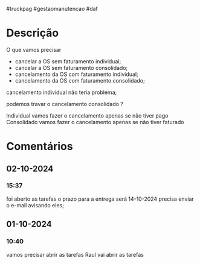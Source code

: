#truckpag #gestaomanutencao #daf 
# Descrição
O que vamos precisar 
- cancelar a OS sem faturamento individual;
- cancelar a OS sem faturamento consolidado;
- cancelamento da OS com faturamento individual; 
- cancelamento da OS com faturamento consolidado;

cancelamento individual não teria problema; 

podemos travar o cancelamento consolidado ?


Individual 
	 vamos fazer o cancelamento apenas se não tiver pago
Consolidado 
	vamos fazer o cancelamento apenas se não tiver faturado

# Comentários
## 02-10-2024
### 15:37
foi aberto as tarefas o prazo para a entrega será 14-10-2024
precisa enviar o e-mail avisando eles; 
## 01-10-2024
### 10:40
vamos precisar abrir as tarefas
Raul vai abrir as tarefas


